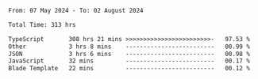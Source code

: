 
<!--START_SECTION:waka-->

```txt
From: 07 May 2024 - To: 02 August 2024

Total Time: 313 hrs

TypeScript       308 hrs 21 mins >>>>>>>>>>>>>>>>>>>>>>>>-   97.53 %
Other            3 hrs 8 mins    -------------------------   00.99 %
JSON             3 hrs 6 mins    -------------------------   00.98 %
JavaScript       32 mins         -------------------------   00.17 %
Blade Template   22 mins         -------------------------   00.12 %
```

<!--END_SECTION:waka-->

<!--

### Hi there 👋
**Iam-cesar/Iam-cesar** is a ✨ _special_ ✨ repository because its `README.md` (this file) appears on your GitHub profile.

Here are some ideas to get you started:

- 🔭 I’m currently working on ...
- 🌱 I’m currently learning ...
- 👯 I’m looking to collaborate on ...
- 🤔 I’m looking for help with ...
- 💬 Ask me about ...
- 📫 How to reach me: ...
- 😄 Pronouns: ...
- ⚡ Fun fact: ...
-->
